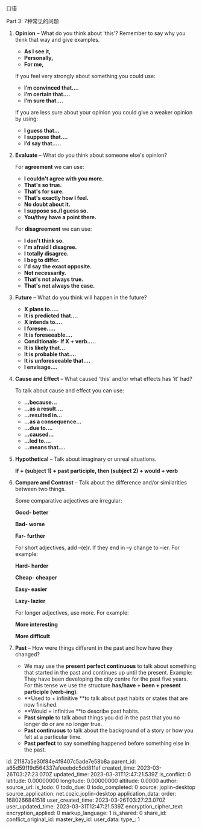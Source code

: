 口语

Part 3: 7种常见的问题

1. **Opinion** – What do you think about 'this'? Remember to say why you think that way and give examples.

    * **As I see it,**
    * **Personally,**
    * **For me,**

    If you feel very strongly about something you could use:

    * **I’m convinced that….**
    * **I’m certain that….**
    * **I’m sure that….**

    If you are less sure about your opinion you could give a weaker opinion by using:

    * **I guess that…**
    * **I suppose that….**
    * **I’d say that…..**
2. **Evaluate** – What do you think about someone else's opinion?

    For **agreement** we can use:

    * **I couldn't agree with you more.**
    * **That's so true.**
    * **That's for sure.**
    * **That's exactly how I feel.**
    * **No doubt about it.**
    * **I suppose so./I guess so.**
    * **You/they have a point there.**

    For **disagreement** we can use:

    * **I don't think so.**
    * **I'm afraid I disagree.**
    * **I totally disagree.**
    * **I beg to differ.**
    * **I'd say the exact opposite.**
    * **Not necessarily.**
    * **That's not always true.**
    * **That's not always the case.**
3. **Future** – What do you think will happen in the future?

    * **X plans to…..**
    * **It is predicted that….**
    * **X intends to….**
    * **I foresee…..**
    * **It is foreseeable….**
    * **Conditionals- If X + verb…..**
    * **It is likely that…**
    * **It is probable that….**
    * **It is unforeseeable that….**
    * **I envisage….**
4. **Cause and Effect** – What caused ‘this’ and/or what effects has 'it' had?

    To talk about cause and effect you can use:

    * **…because…**
    * **…as a result….**
    * **…resulted in…**
    * **…as a consequence…**
    * **…due to….**
    * **…caused…**
    * **…led to….**
    * **…means that….**
5. **Hypothetical** – Talk about imaginary or unreal situations.

    **If + (subject 1) + past participle, then (subject 2) + would + verb**
6. **Compare and Contrast** – Talk about the difference and/or similarities between two things.

    Some comparative adjectives are irregular:

    **Good- better**

    **Bad- worse**

    **Far- further**

    For short adjectives, add –(e)r. If they end in –y change to –ier. For example:

    **Hard- harder**

    **Cheap- cheaper**

    **Easy- easier**

    **Lazy- lazier**

    For longer adjectives, use more. For example:

    **More interesting**

    **More difficult**
7. **Past** – How were things different in the past and how have they changed?

    * We may use the **present perfect continuous** to talk about something that started in the past and continues up until the present. Example: They have been developing the city centre for the past five years. For this tense we use the structure **has/have + been + present participle (verb-ing)**.
    * **Used to + infinitive **to talk about past habits or states that are now finished.
    * **Would + infinitive **to describe past habits.
    * **Past simple** to talk about things you did in the past that you no longer do or are no longer true.
    * **Past continuous** to talk about the background of a story or how you felt at a particular time.
    * **Past perfect** to say something happened before something else in the past.


id: 21187a5e30f84e4f9407c5ade7e58b8a
parent_id: a65d59f19d564337afeeebdc5dd811af
created_time: 2023-03-26T03:27:23.070Z
updated_time: 2023-03-31T12:47:21.539Z
is_conflict: 0
latitude: 0.00000000
longitude: 0.00000000
altitude: 0.0000
author: 
source_url: 
is_todo: 0
todo_due: 0
todo_completed: 0
source: joplin-desktop
source_application: net.cozic.joplin-desktop
application_data: 
order: 1680266841518
user_created_time: 2023-03-26T03:27:23.070Z
user_updated_time: 2023-03-31T12:47:21.539Z
encryption_cipher_text: 
encryption_applied: 0
markup_language: 1
is_shared: 0
share_id: 
conflict_original_id: 
master_key_id: 
user_data: 
type_: 1